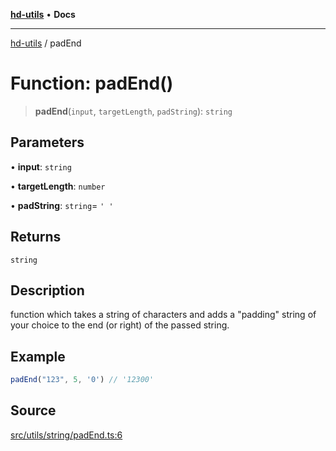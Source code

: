 [**hd-utils**](../README.md) • **Docs**

***

[hd-utils](../globals.md) / padEnd

# Function: padEnd()

> **padEnd**(`input`, `targetLength`, `padString`): `string`

## Parameters

• **input**: `string`

• **targetLength**: `number`

• **padString**: `string`= `' '`

## Returns

`string`

## Description

function which takes a string of characters and adds a "padding" string of your choice to the end (or right) of the passed string.

## Example

```ts
padEnd("123", 5, '0') // '12300'
```

## Source

[src/utils/string/padEnd.ts:6](https://github.com/AhmadHddad/h-utils/blob/f7bb9ae71f981ffef49079271b9540862594b7e6/src/utils/string/padEnd.ts#L6)
